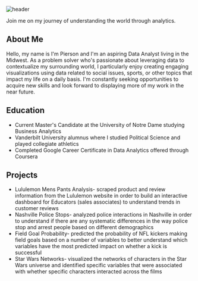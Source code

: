 ![header](https://capsule-render.vercel.app/api?type=rect&color=0C2340&text=Welcome%20to%20my%20page!&fontColor=ffffff&animation=twinkling)

Join me on my journey of understanding the world through analytics.

## About Me
Hello, my name is I'm Pierson and I'm an aspiring Data Analyst living in the Midwest. As a problem solver who's passionate about leveraging data to contextualize my surrounding world, I particularly enjoy creating engaging visualizations using data related to social issues, sports, or other topics that impact my life on a daily basis. I'm constantly seeking opportunities to acquire new skills and look forward to displaying more of my work in the near future.

## Education
* Current Master's Candidate at the University of Notre Dame studying Business Analytics
* Vanderbilt University alumnus where I studied Political Science and played collegiate athletics
* Completed Google Career Certificate in Data Analytics offered through Coursera

## Projects
* Lululemon Mens Pants Analysis- scraped product and review information from the Lululemon website in order to build an interactive dashboard for Educators (sales associates) to understand trends in customer reviews
* Nashville Police Stops- analyzed police interactions in Nashville in order to understand if there are any systematic differences in the way police stop and arrest people based on different demographics
* Field Goal Probability- predicted the probability of NFL kickers making field goals based on a number of variables to better understand which variables have the most predicted impact on whether a kick is successful
* Star Wars Networks- visualized the networks of characters in the Star Wars universe and identified specific variables that were associated with whether specific characters interacted across the films
